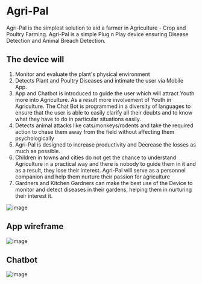 # Agri-Pal
Agri-Pal is the simplest solution to aid a farmer in Agriculture - Crop and Poultry Farming. Agri-Pal is a simple Plug n Play device ensuring Disease Detection and Animal Breach Detection.

## The device will
1. Monitor and evaluate the plant's physical environment <br/>
2. Detects Plant and Poultry Diseases and intimate the user via Mobile App. <br/>
3. App and Chatbot is introduced to guide the user which will attract Youth more into Agriculture. As a result more involvement of Youth in Agriculture.
The Chat Bot is programmed in a diversity of languages to ensure that the user is able to easily clarify all their doubts and to know what they have to do in particular situations easily.<br/>
4. Detects animal attacks like cats/monkeys/rodents and take the required action to chase them away from the field without affecting them psychologically<br/>
5. Agri-Pal is designed to increase productivity and Decrease the losses as much as possible.<br/>
6. Children in towns and cities do not get the chance to understand Agriculture in a practical way and there is nobody to guide them in it and as a result, they lose their interest. Agri-Pal will serve as a personnel companion and help them nurture their passion for agriculture<br/>
7. Gardners and Kitchen Gardners can make the best use of the Device to monitor and detect diseases in their gardens, helping them in nurturing their interest it.<br/>

![image](https://user-images.githubusercontent.com/82273183/133211133-7684b8a5-0671-4a26-8b05-e0bf029bbe6d.png)

## App wireframe
![image](https://user-images.githubusercontent.com/82273183/133208607-100eb99e-93be-46d5-a58a-564477a9188d.png)
## Chatbot
![image](https://user-images.githubusercontent.com/82273183/133210894-e84d31fa-8bff-4f04-868a-c95c7931a130.png)

